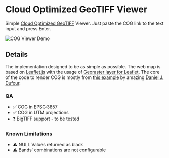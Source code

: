 # Cloud Optimized GeoTIFF Viewer

Simple [Cloud Optimized GeoTIFF](https://www.cogeo.org/) Viewer. Just paste the COG link to the text input and press Enter.

![COG Viewer Demo](https://cogviewerapp.s3.eu-central-1.amazonaws.com/cogviewer_lite.gif)

## Details
The implementation designed to be as simple as possible. The web map is based on [Leaflet.js](https://leafletjs.com/) with the usage of [Georaster layer for Leaflet](https://github.com/GeoTIFF/georaster-layer-for-leaflet).
The core of the code to render COG is mostly from [this example](https://github.com/GeoTIFF/georaster-layer-for-leaflet-example/blob/master/examples/load-cog-via-script-tag.html) by amazing [Daniel J. Dufour](https://twitter.com/DanielJDufour).

### QA
- ✅ COG in EPSG:3857
- ✅ COG in UTM projections
- :question: BigTIFF support - to be tested
### Known Limitations
- :warning: NULL Values returned as black
- :warning: Bands' combinations are not configurable
